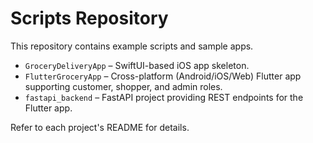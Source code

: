# Scripts Repository

This repository contains example scripts and sample apps.

- `GroceryDeliveryApp` – SwiftUI-based iOS app skeleton.
- `FlutterGroceryApp` – Cross-platform (Android/iOS/Web) Flutter app supporting customer, shopper, and admin roles.
- `fastapi_backend` – FastAPI project providing REST endpoints for the Flutter app.

Refer to each project's README for details.
